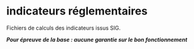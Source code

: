 # indicateurs réglementaires

Fichiers de calculs des indicateurs issus SIG.

***Pour épreuve de la base : aucune garantie sur le bon fonctionnement***

